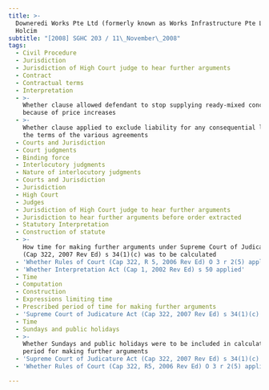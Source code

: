 ```yaml
---
title: >-
  Downeredi Works Pte Ltd (formerly known as Works Infrastructure Pte Ltd) v
  Holcim
subtitle: "[2008] SGHC 203 / 11\_November\_2008"
tags:
  - Civil Procedure
  - Jurisdiction
  - Jurisdiction of High Court judge to hear further arguments
  - Contract
  - Contractual terms
  - Interpretation
  - >-
    Whether clause allowed defendant to stop supplying ready-mixed concrete
    because of price increases
  - >-
    Whether clause applied to exclude liability for any consequential loss under
    the terms of the various agreements
  - Courts and Jurisdiction
  - Court judgments
  - Binding force
  - Interlocutory judgments
  - Nature of interlocutory judgments
  - Courts and Jurisdiction
  - Jurisdiction
  - High Court
  - Judges
  - Jurisdiction of High Court judge to hear further arguments
  - Jurisdiction to hear further arguments before order extracted
  - Statutory Interpretation
  - Construction of statute
  - >-
    How time for making further arguments under Supreme Court of Judicature Act
    (Cap 322, 2007 Rev Ed) s 34(1)(c) was to be calculated
  - 'Whether Rules of Court (Cap 322, R 5, 2006 Rev Ed) O 3 r 2(5) applied'
  - 'Whether Interpretation Act (Cap 1, 2002 Rev Ed) s 50 applied'
  - Time
  - Computation
  - Construction
  - Expressions limiting time
  - Prescribed period of time for making further arguments
  - 'Supreme Court of Judicature Act (Cap 322, 2007 Rev Ed) s 34(1)(c)'
  - Time
  - Sundays and public holidays
  - >-
    Whether Sundays and public holidays were to be included in calculation for
    period for making further arguments
  - 'Supreme Court of Judicature Act (Cap 322, 2007 Rev Ed) s 34(1)(c)'
  - 'Whether Rules of Court (Cap 322, R5, 2006 Rev Ed) O 3 r 2(5) applied'

---
```


